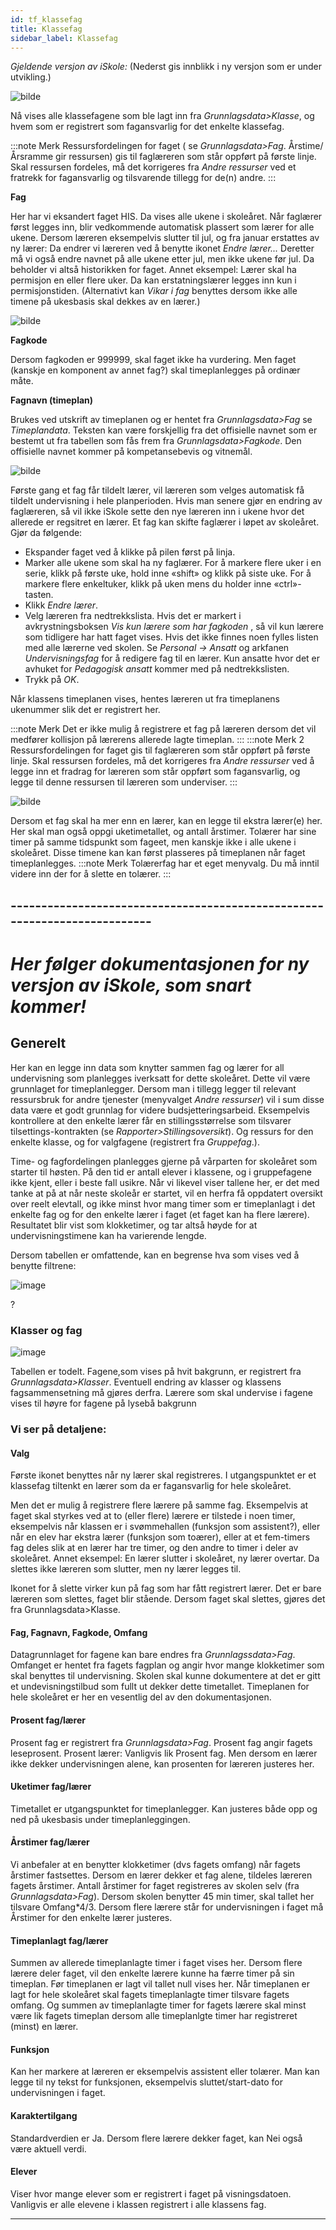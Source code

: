 ```yaml
---
id: tf_klassefag
title: Klassefag
sidebar_label: Klassefag
---
```



_Gjeldende versjon av iSkole:_ (Nederst gis innblikk i ny versjon som er under utvikling.)

![bilde](https://user-images.githubusercontent.com/80097133/194847356-b7d4dbfc-e497-41b2-8a63-c26e44735d7b.png)

Nå vises alle klassefagene som ble lagt inn fra _Grunnlagsdata>Klasse_, og hvem som er registrert som fagansvarlig for det enkelte klassefag.

:::note Merk 
Ressursfordelingen for faget ( se _Grunnlagsdata>Fag_. Årstime/Årsramme gir ressursen) gis til faglæreren som står oppført på første linje. Skal ressursen fordeles, må det korrigeres fra _Andre ressurser_ ved et fratrekk for fagansvarlig og tilsvarende tillegg for de(n) andre. 
:::

**Fag**

Her har vi eksandert faget HIS. Da vises alle ukene i skoleåret. Når faglærer først legges inn, blir vedkommende automatisk plassert som lærer for alle ukene. Dersom læreren eksempelvis slutter til jul, og fra januar erstattes av ny lærer: Da endrer vi læreren ved å benytte ikonet _Endre lærer..._ Deretter må vi også endre navnet på alle ukene etter jul, men ikke ukene før jul. Da beholder vi altså historikken for faget. Annet eksempel: Lærer skal ha permisjon en eller flere uker. Da kan erstatningslærer legges inn kun i permisjonstiden. (Alternativt kan _Vikar i fag_ benyttes dersom ikke alle timene på ukesbasis skal dekkes av en lærer.)

![bilde](https://user-images.githubusercontent.com/80097133/194849763-ea89a63c-0410-41bf-9c59-a15a66244a05.png)

**Fagkode** 

Dersom fagkoden er 999999, skal faget ikke ha vurdering. Men faget (kanskje en komponent av annet fag?) skal timeplanlegges på ordinær måte.

**Fagnavn (timeplan)** 

Brukes ved utskrift av timeplanen og er hentet fra _Grunnlagsdata>Fag_ se _Timeplandata_. Teksten kan være forskjellig fra det offisielle navnet som er bestemt ut fra tabellen som fås frem fra _Grunnlagsdata>Fagkode_. Den offisielle navnet kommer på kompetansebevis og vitnemål.

![bilde](https://user-images.githubusercontent.com/80097133/194848385-1667bdf4-40a3-487e-ab71-280159ff262a.png)

Første gang et fag får tildelt lærer, vil læreren som velges automatisk få tildelt undervisning i hele planperioden.
Hvis man senere gjør en endring av faglæreren, så vil ikke iSkole sette
den nye læreren inn i ukene hvor det allerede er regsitret en lærer. Et fag kan skifte faglærer i løpet av skoleåret. Gjør da følgende:
- Ekspander faget ved å klikke på pilen først på linja.
- Marker alle ukene som skal ha ny faglærer. For å markere flere uker i en serie, klikk på første uke, hold inne «shift» og klikk på siste uke. For å markere flere enkeltuker, klikk på uken mens du holder inne «ctrl»-tasten.
- Klikk _Endre lærer_.
- Velg læreren fra nedtrekkslista. Hvis det er markert i avkrystningsboksen _Vis kun lærere som har fagkoden_ , så vil kun lærere som tidligere har hatt faget vises. Hvis det ikke finnes noen fylles listen med alle lærerne ved skolen. Se _Personal -> Ansatt_ og arkfanen _Undervisningsfag_ for å redigere fag til en lærer. Kun ansatte hvor det er avhuket for _Pedagogisk ansatt_ kommer med på nedtrekkslisten.
- Trykk på _OK_.

Når klassens timeplanen vises, hentes læreren ut fra timeplanens ukenummer slik det er registrert her.

:::note Merk
Det er ikke mulig å registrere et fag på læreren dersom det vil medfører kollisjon på lærerens allerede lagte timeplan.
:::
:::note Merk 2
Ressursfordelingen for faget gis til faglæreren som står oppført på første linje. Skal ressursen fordeles, må det korrigeres fra _Andre ressurser_ ved å legge inn et fradrag for læreren som står oppført som fagansvarlig, og legge til denne ressursen til læreren som underviser.
:::


![bilde](https://user-images.githubusercontent.com/80097133/194858834-62731284-434c-4ba9-8688-cf11fbba31a6.png)


Dersom et fag skal ha mer enn en lærer, kan en legge til ekstra lærer(e) her. Her skal man også oppgi uketimetallet, og antall årstimer. Tolærer har sine timer på samme tidspunkt som fageet, men kanskje ikke i alle ukene i skoleåret. Disse timene kan kan først plasseres på timeplanen når faget timeplanlegges.
:::note Merk
Tolærerfag har et eget menyvalg. Du må inntil videre inn der for å slette en tolærer.
:::

## --------------------------------------------------------------------------
# _Her følger dokumentasjonen for ny versjon av iSkole, som snart kommer!_

## Generelt
Her kan en legge inn data som knytter sammen fag og lærer for all undervisning som planlegges iverksatt for dette skoleåret. Dette vil være grunnlaget for timeplanlegger. Dersom man i tillegg legger til relevant ressursbruk for andre tjenester (menyvalget _Andre ressurser_) vil i sum disse data være et godt grunnlag for videre budsjetteringsarbeid. Eksempelvis kontrollere at den enkelte lærer får en stillingsstørrelse som tilsvarer tilsettings-kontrakten (se _Rapporter>Stillingsoversikt_). Og ressurs for den enkelte klasse, og for valgfagene (registrert fra _Gruppefag_.).

Time- og fagfordelingen planlegges gjerne på vårparten for skoleåret som starter til høsten. På den tid er antall elever i klassene, og i gruppefagene ikke kjent, eller i beste fall usikre. Når vi likevel viser tallene her, er det med tanke at på at når neste skoleår er startet, vil en herfra få oppdatert oversikt over reelt elevtall, og ikke minst hvor mang timer som er timeplanlagt i det enkelte fag og for den enkelte lærer i faget (et faget kan ha flere lærere). Resultatet blir vist som klokketimer, og tar altså høyde for at undervisningstimene kan ha varierende lengde.

Dersom tabellen er omfattende, kan en begrense hva som vises ved å benytte filtrene: 

![image](https://github.com/BarmanHanssen/iskole/assets/80097133/f839109e-82e7-4111-bf44-a79721b89d7b)

?

### Klasser og fag

![image](https://github.com/BarmanHanssen/iskole/assets/80097133/238ee62c-ecac-46df-a29b-7b3840fe3d27)

Tabellen er todelt. Fagene,som vises på hvit bakgrunn, er registrert fra  _Grunnlagsdata>Klasser_. Eventuell endring av klasser og klassens fagsammensetning må gjøres derfra. Lærere som skal undervise i fagene vises til høyre for fagene på lysebå bakgrunn

### Vi ser på detaljene:


#### Valg
Første ikonet benyttes når ny lærer skal registreres. I utgangspunktet er et klassefag tiltenkt en lærer som da er fagansvarlig for hele skoleåret. 

Men det er mulig å registrere flere lærere på samme fag. Eksempelvis at faget skal styrkes ved at to (eller flere) lærere er tilstede i noen timer, eksempelvis når klassen er i svømmehallen (funksjon som assistent?), eller når en elev har ekstra lærer (funksjon som toærer), eller at et fem-timers fag deles slik at en lærer har tre timer, og den andre to timer i deler av skoleåret. Annet eksempel: En lærer slutter i skoleåret, ny lærer overtar. Da slettes ikke læreren som slutter, men ny lærer legges til.

Ikonet for å slette virker kun på fag som har fått registrert lærer. Det er bare læreren som slettes, faget blir stående. Dersom faget skal slettes, gjøres det fra Grunnlagsdata>Klasse.

#### Fag, Fagnavn, Fagkode, Omfang
Datagrunnlaget for fagene kan bare endres fra _Grunnlagssdata>Fag_. Omfanget er hentet fra fagets fagplan og angir hvor mange klokketimer som skal benyttes til undervisning. Skolen skal kunne dokumentere at det er gitt et undevisningstilbud som fullt ut dekker dette timetallet. Timeplanen for hele skoleåret er her en vesentlig del av den dokumentasjonen.
#### Prosent fag/lærer
Prosent fag er registrert fra _Grunnlagsdata>Fag_. Prosent fag angir fagets leseprosent. Prosent lærer: Vanligvis lik Prosent fag. Men dersom en lærer ikke dekker undervisningen alene, kan prosenten for læreren justeres her. 
#### Uketimer fag/lærer
Timetallet er utgangspunktet for timeplanlegger. Kan justeres både opp og ned på ukesbasis under timeplanleggingen. 
#### Årstimer fag/lærer
Vi anbefaler at en benytter klokketimer (dvs fagets omfang) når fagets årstimer fastsettes. Dersom en lærer dekker et fag alene, tildeles læreren fagets årstimer.
Antall årstimer for faget registreres av skolen selv (fra _Grunnlagsdata>Fag_).  Dersom skolen benytter 45 min timer, skal tallet her tilsvare Omfang*4/3. Dersom flere lærere står for undervisningen i faget må Årstimer for den enkelte lærer justeres.
#### Timeplanlagt fag/lærer
Summen av allerede timeplanlagte timer i faget vises her. Dersom flere lærere deler faget, vil den enkelte lærere kunne ha færre timer på sin timeplan. Før timeplanen er lagt vil tallet null vises her. Når timeplanen er lagt for hele skoleåret skal fagets timeplanlagte timer tilsvare fagets omfang. Og summen av timeplanlagte timer for fagets lærere skal minst være lik fagets timeplan dersom alle timeplanlgte timer har registreret (minst) en lærer.
#### Funksjon
Kan her markere at læreren er eksempelvis assistent eller tolærer. Man kan legge til ny tekst for funksjonen, eksempelvis sluttet/start-dato for undervisningen i faget.
#### Karaktertilgang
Standardverdien er Ja. Dersom flere lærere dekker faget, kan Nei også være aktuell verdi.
#### Elever 
Viser hvor mange elever som er registrert i faget på visningsdatoen. Vanligvis er alle elevene i klassen registrert i alle klassens fag.

-------------------------------------------------------------------------
